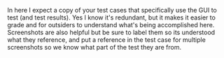 In here I expect a copy of your test cases that specifically use the GUI to test (and test results). Yes I know it's redundant, but it makes it easier to grade and for outsiders to understand what's being accomplished here. Screenshots are also helpful but be sure to label them so its understood what they reference, and put a reference in the test case for multiple screenshots so we know what part of the test they are from.


